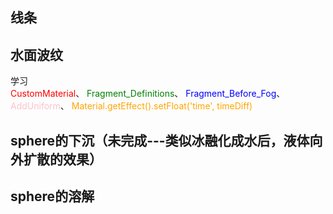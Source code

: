 ## 线条
<preview path="../demo/babylon/shaderLine.vue"></preview>

## 水面波纹
学习  
<font color=red>CustomMaterial</font>、
<font color=green>Fragment_Definitions</font>、
<font color=blue>Fragment_Before_Fog</font>、
<font color=pink>AddUniform</font>、
<font color=orange>Material.getEffect().setFloat('time', timeDiff)</font>
<preview path="../demo/babylon/shaderWaterRipples.vue"></preview>

## sphere的下沉（未完成---类似冰融化成水后，液体向外扩散的效果）
<preview path="../demo/babylon/shaderSphereSink.vue"></preview>

## sphere的溶解
<preview path="../demo/babylon/shaderSphereDissolve.vue"></preview>